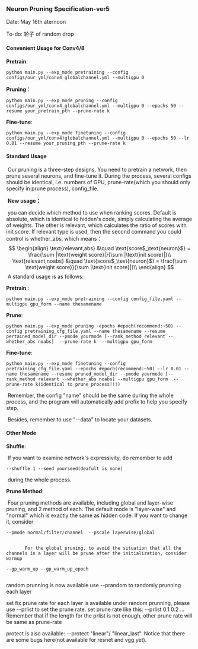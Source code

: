 ### Neuron Pruning Specification-ver5

Date: May 16th aternoon

To-do: 轮子 of random drop

#### Convenient Usage for Conv4/8

**Pretrain**:

```
python main.py --exp_mode pretraining --config configs/our_yml/conv4_globalchannel.yml --multigpu 0
```

**Pruning**：

```
python main.py --exp_mode pruning --config configs/our_yml/conv4_globalchannel.yml --multigpu 0 --epochs 50 --resume your_pretrain_pth --prune-rate k
```

**Fine-tune**:

```
python main.py --exp_mode finetuning --config configs/our_yml/conv4)globalchannel.yml --multigpu 0 --epochs 50 --lr 0.01 --resume your_pruning_pth --prune-rate k
```



#### Standard Usage

​		Our pruning is a three-step designs. You need to pretrain a network, then prune several neurons, and fine-tune it. During the process, several configs should be identical, i.e. numbers of GPU, prune-rate(which you should only specify in prune process), config_file.

​		**New usage：**

​				you can decide which method to use when ranking scores. Default is absolute, which is identical to  hidden's code, simply  calculating the average of weights. The other is relevant, which calculates the ratio of scores with init score. If relevant type is used, then the second command you  could control is whether_abs, which means：
$$
\begin{align}
\text{relevant,abs} &\quad \text{score$_\text{neuron}$} = \frac{\sum |\text{weight score}|}{\sum |\text{init score}|}\\
\text{relevant,noabs} &\quad \text{score$_\text{neuron}$} = \frac{\sum \text{weight score}}{\sum |\text{init score}|}\\
\end{align}
$$
​		A standard usage is as follows:

**Pretrain** : 

~~~
python main.py --exp_mode pretraining --config config_file.yaml --multigpu gpu_form --name thesamename
~~~

**Prune**:

~~~
python main.py --exp_mode pruning -epochs #epoch(recommend:~50) --config pretraining_cfg_file.yaml --name thesamename --resume pertained_model_dir --pmode yourmode [--rank_method relevant --whether_abs noabs]  --prune-rate k  --multigpu gpu_form 
~~~

**Fine-tune**:

~~~
python main.py --exp_mode finetuning --config pretraining_cfg_file.yaml --epochs #epoch(recommend:~50) --lr 0.01 --name thesamename --resume pruned_model_dir --pmode yourmode [--rank_method relevant --whether_abs noabs] --multigpu gpu_form  --prune-rate k(identical to prune process!!!)
~~~

​		Remember, the config "name" should be the same during the whole process, and the program will automatically add prefix to help you specify step.

​		Besides, remember to use "--data" to locate your datasets.

#### Other Mode

**Shuffle**:

​		If you want to examine network's expressivity, do remember to add

```
--shuffle 1 --seed yourseed(deafult is none)
```

​		during the whole process. 

**Prune Method**:

​		Four pruning methods are available, including global and layer-wise pruning, and 2 method of each. The default mode is "layer-wise" and "normal" which is exactly the same as hidden code. If you want to change it, consider

```
--pmode normal/filter/channel  --pscale layerwise/global


​		For the global pruning, to avoid the situation that all the channels in a layer will be prune after the initialization, consider warmup

--gp_warm_up --gp_warm_up_epoch 
      
```

random prunning is now available use --prandom to randomly prunning each layer

set fix prune rate for each layer is available under random prunning, please use --prlist to set the prune rate. set prune rate like this:
    --prlist 0.1 0.2 ...  Remember that if the length for the prlist is not enough, other prune rate will be same as prune-rate

protect is also available: --protect "linear"/ "linear\_last". Notice that there are some bugs here(not available for resnet and vgg yet).


